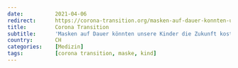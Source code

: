 ```yaml
---
date:          2021-04-06
redirect:      https://corona-transition.org/masken-auf-dauer-konnten-unsere-kinder-die-zukunft-kosten
title:         Corona Transition
subtitle:      'Masken auf Dauer könnten unsere Kinder die Zukunft kosten.'
country:       CH
categories:    [Medizin]
tags:          [corona transition, maske, kind]
---
```

